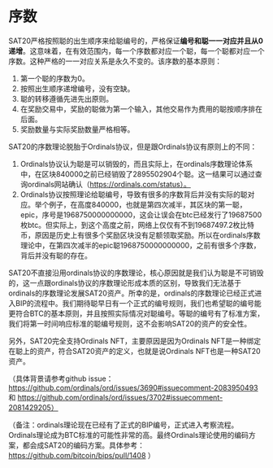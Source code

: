 序数
====

SAT20严格按照聪的出生顺序来给聪编号的，严格保证**编号和聪一一对应并且从0递增**。这意味着，在有效范围内，每一个序数都对应一个聪，每一个聪都对应一个序数。这种严格的一一对应关系是永久不变的。该序数的基本原则：
1. 第一个聪的序数为0。
2. 按照出生顺序递增编号，没有空缺。
3. 聪的转移遵循先进先出原则。
4. 在奖励交易中，奖励的聪做为第一个输入，其他交易作为费用的聪按顺序排在后面。
5. 奖励数量与实际奖励数量严格相等。


SAT20的序数理论脱胎于Ordinals协议，但是跟Ordinals协议有原则上的不同：
1. Ordinals协议认为聪是可以销毁的，而且实际上，在ordinals序数理论体系中，在区块840000之前已经销毁了2895502904个聪。这一结果可以通过查询ordinals网站确认（https://ordinals.com/status）。
2. Ordinals协议按照理论给聪编号，导致有很多的序数背后并没有实际的聪对应。举个例子，在高度840000，也就是第四次减半，其区块的第一聪，epic，序号是1968750000000000，这会让误会在btc已经发行了19687500枚btc。但实际上，到这个高度之前，网络上仅仅有不到19687497.2枚比特币，原因是历史上有很多个奖励区块没有足额领取奖励。所以在ordinals序数理论中，在第四次减半的epic聪1968750000000000，之前有很多个序数，背后并没有聪的存在。

SAT20不直接沿用ordinals协议的序数理论，核心原因就是我们认为聪是不可销毁的，这一点跟ordinals协议的序数理论形成本质的区别，导致我们无法基于ordinals的序数理论发展SAT20资产。所幸的是，ordinals的序数理论已经正式进入BIP的流程中。我们期待聪早日有一个正式的编号规则，我们也希望聪的编号能更符合BTC的基本原则，并且按照实际情况对聪编号。等聪的编号有了标准方案，我们将第一时间响应标准的聪编号规则，这不会影响SAT20的资产的安全性。

另外，SAT20完全支持Ordinals NFT，主要原因是因为Ordinals NFT是一种绑定在聪上的资产，符合SAT20资产的定义，也就是说Ordinals NFT也是一种SAT20资产。



（具体背景请参考github issue：https://github.com/ordinals/ord/issues/3690#issuecomment-2083950493 和 https://github.com/ordinals/ord/issues/3702#issuecomment-2081429205）

（备注：ordinals理论现在已经有了正式的BIP编号，正式进入考察流程。Ordinals理论成为BTC标准的可能性非常的高。最终Ordinals理论使用的编码方案，都会成SAT20的编码方案。具体参考：https://github.com/bitcoin/bips/pull/1408 ）